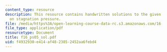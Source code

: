 ```yaml
---
content_type: resource
description: This resource contains handwritten solutions to the given problem set
  on stagnation pressure.
file: /media/https%3A/open-learning-course-data-rc.s3.amazonaws.com/16-01-unified-engineering-i-ii-iii-iv-fall-2005-spring-2006/f4932930e414af4823852452aa6febd4_f16_ps05_sol.pdf
file_type: application/pdf
resourcetype: Document
title: f16_ps05_sol.pdf
uid: f4932930-e414-af48-2385-2452aa6febd4
---
```

